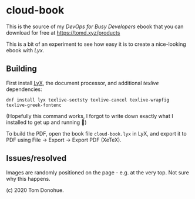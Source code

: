 # cloud-book

This is the source of my _DevOps for Busy Developers_ ebook that you can download for free at <https://tomd.xyz/products>

This is a bit of an experiment to see how easy it is to create a nice-looking ebook with _Lyx_.

## Building

First install [LyX][lyx], the document processor, and additional _texlive_ dependencies:

    dnf install lyx texlive-sectsty texlive-cancel texlive-wrapfig texlive-greek-fontenc

(Hopefully this command works, I forgot to write down exactly what I installed to get up and running 🤡)

To build the PDF, open the book file `cloud-book.lyx` in LyX, and export it to PDF using File &rarr; Export &rarr; Export PDF (XeTeX).

## Issues/resolved

Images are randomly positioned on the page - e.g. at the very top. Not sure why this happens.

(c) 2020 Tom Donohue.

[lyx]: https://www.lyx.org/

